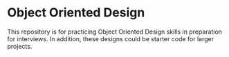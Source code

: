 # Object Oriented Design
This repository is for practicing Object Oriented Design skills in preparation for interviews. In addition, these designs could be starter code for larger projects.
